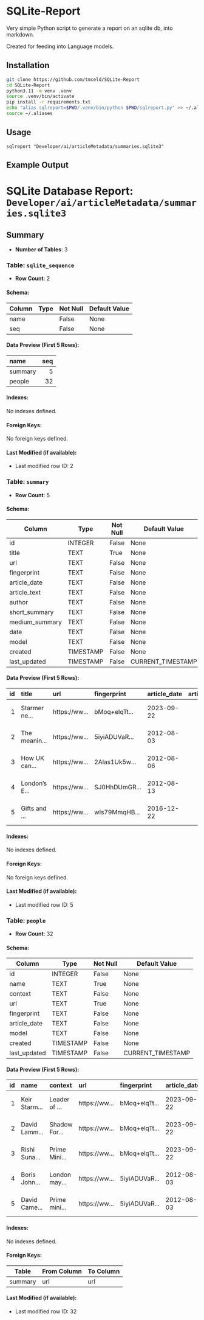 # SQLite-Report
Very simple Python script to generate a report on an sqlite db, into markdown.

Created for feeding into Language models.


## Installation

```bash
git clone https://github.com/tmceld/SQLite-Report
cd SQLite-Report
python3.11 -m venv .venv
source .venv/bin/activate 
pip install -r requirements.txt
echo "alias sqlreport=$PWD/.venv/bin/python $PWD/sqlreport.py" >> ~/.aliases 
source ~/.aliases
```

## Usage

```
sqlreport "Developer/ai/articleMetadata/summaries.sqlite3"
```

## Example Output

# SQLite Database Report: `Developer/ai/articleMetadata/summaries.sqlite3`

## Summary

- **Number of Tables**: 3

### Table: `sqlite_sequence`

- **Row Count**: 2

#### Schema:

| Column | Type | Not Null | Default Value |
|--------|------|----------|---------------|
| name |  | False | None |
| seq |  | False | None |

#### Data Preview (First 5 Rows):

| name    |   seq |
|:--------|------:|
| summary |     5 |
| people  |    32 |

#### Indexes:

No indexes defined.

#### Foreign Keys:

No foreign keys defined.

#### Last Modified (if available):

- Last modified row ID: 2

### Table: `summary`

- **Row Count**: 5

#### Schema:

| Column | Type | Not Null | Default Value |
|--------|------|----------|---------------|
| id | INTEGER | False | None |
| title | TEXT | True | None |
| url | TEXT | False | None |
| fingerprint | TEXT | False | None |
| article_date | TEXT | False | None |
| article_text | TEXT | False | None |
| author | TEXT | False | None |
| short_summary | TEXT | False | None |
| medium_summary | TEXT | False | None |
| date | TEXT | False | None |
| model | TEXT | False | None |
| created | TIMESTAMP | False | None |
| last_updated | TIMESTAMP | False | CURRENT_TIMESTAMP |

#### Data Preview (First 5 Rows):

|   id | title         | url           | fingerprint   | article_date   | article_text   | author        | short_summary   | medium_summary   | date   | model   | created       | last_updated   |
|-----:|:--------------|:--------------|:--------------|:---------------|:---------------|:--------------|:----------------|:-----------------|:-------|:--------|:--------------|:---------------|
|    1 | Starmer ne... | https://ww... | bMoq+elqTt... | 2023-09-22     |                | Bronwen Ma... | No summary...   | No summary...    |        | gemma2  | 2024-07-31... | 2024-07-31...  |
|    2 | The meanin... | https://ww... | 5iyiADUVaR... | 2012-08-03     |                | Janan Gane... | Boris John...   | While Bori...    |        | gemma2  | 2024-07-31... | 2024-07-31...  |
|    3 | How UK can... | https://ww... | 2Alas1Uk5w... | 2012-08-06     |                | Janan Gane... | The UK gov...   | While the ...    |        | gemma2  | 2024-07-31... | 2024-07-31...  |
|    4 | London’s E... | https://ww... | SJ0HhDUmGR... | 2012-08-13     |                | Janan Gane... | London's E...   | London's E...    |        | gemma2  | 2024-07-31... | 2024-07-31...  |
|    5 | Gifts and ... | https://ww... | wIs79MmqHB... | 2016-12-22     |                | Julian Bag... | No summary...   | No summary...    |        | gemma2  | 2024-07-31... | 2024-07-31...  |

#### Indexes:

No indexes defined.

#### Foreign Keys:

No foreign keys defined.

#### Last Modified (if available):

- Last modified row ID: 5

### Table: `people`

- **Row Count**: 32

#### Schema:

| Column | Type | Not Null | Default Value |
|--------|------|----------|---------------|
| id | INTEGER | False | None |
| name | TEXT | True | None |
| context | TEXT | False | None |
| url | TEXT | True | None |
| fingerprint | TEXT | False | None |
| article_date | TEXT | False | None |
| model | TEXT | False | None |
| created | TIMESTAMP | False | None |
| last_updated | TIMESTAMP | False | CURRENT_TIMESTAMP |

#### Data Preview (First 5 Rows):

|   id | name          | context       | url           | fingerprint   | article_date   | model   | created       | last_updated   |
|-----:|:--------------|:--------------|:--------------|:--------------|:---------------|:--------|:--------------|:---------------|
|    1 | Keir Starm... | Leader of ... | https://ww... | bMoq+elqTt... | 2023-09-22     | gemma2  | 2024-07-31... | 2024-07-31...  |
|    2 | David Lamm... | Shadow For... | https://ww... | bMoq+elqTt... | 2023-09-22     | gemma2  | 2024-07-31... | 2024-07-31...  |
|    3 | Rishi Suna... | Prime Mini... | https://ww... | bMoq+elqTt... | 2023-09-22     | gemma2  | 2024-07-31... | 2024-07-31...  |
|    4 | Boris John... | London may... | https://ww... | 5iyiADUVaR... | 2012-08-03     | gemma2  | 2024-07-31... | 2024-07-31...  |
|    5 | David Came... | Prime mini... | https://ww... | 5iyiADUVaR... | 2012-08-03     | gemma2  | 2024-07-31... | 2024-07-31...  |

#### Indexes:

No indexes defined.

#### Foreign Keys:

| Table | From Column | To Column |
|-------|-------------|-----------|
| summary | url | url |

#### Last Modified (if available):

- Last modified row ID: 32


